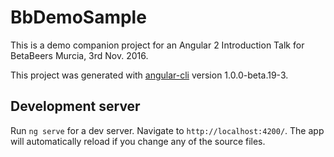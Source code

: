 # BbDemoSample

This is a demo companion project for an Angular 2 Introduction Talk for BetaBeers Murcia, 3rd Nov. 2016.

This project was generated with [angular-cli](https://github.com/angular/angular-cli) version 1.0.0-beta.19-3.

## Development server
Run `ng serve` for a dev server. Navigate to `http://localhost:4200/`. The app will automatically reload if you change any of the source files.
